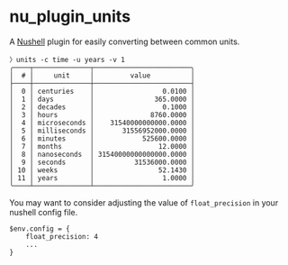 # nu_plugin_units

A [Nushell](https://www.nushell.sh) plugin for easily converting between common units.

```shell
〉units -c time -u years -v 1
╭────┬──────────────┬────────────────────────╮
│  # │     unit     │         value          │
├────┼──────────────┼────────────────────────┤
│  0 │ centuries    │                 0.0100 │
│  1 │ days         │               365.0000 │
│  2 │ decades      │                 0.1000 │
│  3 │ hours        │              8760.0000 │
│  4 │ microseconds │    31540000000000.0000 │
│  5 │ milliseconds │       31556952000.0000 │
│  6 │ minutes      │            525600.0000 │
│  7 │ months       │                12.0000 │
│  8 │ nanoseconds  │ 31540000000000000.0000 │
│  9 │ seconds      │          31536000.0000 │
│ 10 │ weeks        │                52.1430 │
│ 11 │ years        │                 1.0000 │
╰────┴──────────────┴────────────────────────╯
```

You may want to consider adjusting the value of `float_precision` in your nushell config file.

```nu
$env.config = {
    float_precision: 4
    ...
}
```

